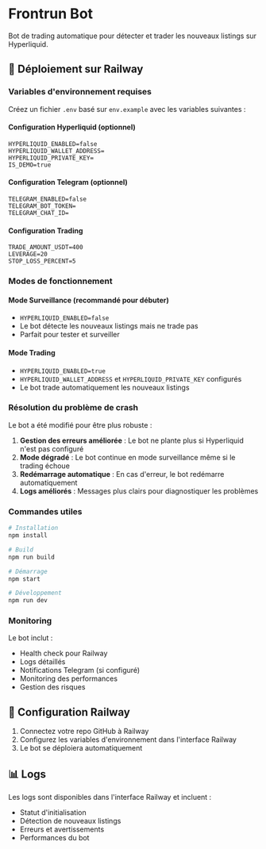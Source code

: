 # Frontrun Bot

Bot de trading automatique pour détecter et trader les nouveaux listings sur Hyperliquid.

## 🚀 Déploiement sur Railway

### Variables d'environnement requises

Créez un fichier `.env` basé sur `env.example` avec les variables suivantes :

#### Configuration Hyperliquid (optionnel)
```env
HYPERLIQUID_ENABLED=false
HYPERLIQUID_WALLET_ADDRESS=
HYPERLIQUID_PRIVATE_KEY=
IS_DEMO=true
```

#### Configuration Telegram (optionnel)
```env
TELEGRAM_ENABLED=false
TELEGRAM_BOT_TOKEN=
TELEGRAM_CHAT_ID=
```

#### Configuration Trading
```env
TRADE_AMOUNT_USDT=400
LEVERAGE=20
STOP_LOSS_PERCENT=5
```

### Modes de fonctionnement

#### Mode Surveillance (recommandé pour débuter)
- `HYPERLIQUID_ENABLED=false`
- Le bot détecte les nouveaux listings mais ne trade pas
- Parfait pour tester et surveiller

#### Mode Trading
- `HYPERLIQUID_ENABLED=true`
- `HYPERLIQUID_WALLET_ADDRESS` et `HYPERLIQUID_PRIVATE_KEY` configurés
- Le bot trade automatiquement les nouveaux listings

### Résolution du problème de crash

Le bot a été modifié pour être plus robuste :

1. **Gestion des erreurs améliorée** : Le bot ne plante plus si Hyperliquid n'est pas configuré
2. **Mode dégradé** : Le bot continue en mode surveillance même si le trading échoue
3. **Redémarrage automatique** : En cas d'erreur, le bot redémarre automatiquement
4. **Logs améliorés** : Messages plus clairs pour diagnostiquer les problèmes

### Commandes utiles

```bash
# Installation
npm install

# Build
npm run build

# Démarrage
npm start

# Développement
npm run dev
```

### Monitoring

Le bot inclut :
- Health check pour Railway
- Logs détaillés
- Notifications Telegram (si configuré)
- Monitoring des performances
- Gestion des risques

## 🔧 Configuration Railway

1. Connectez votre repo GitHub à Railway
2. Configurez les variables d'environnement dans l'interface Railway
3. Le bot se déploiera automatiquement

## 📊 Logs

Les logs sont disponibles dans l'interface Railway et incluent :
- Statut d'initialisation
- Détection de nouveaux listings
- Erreurs et avertissements
- Performances du bot 